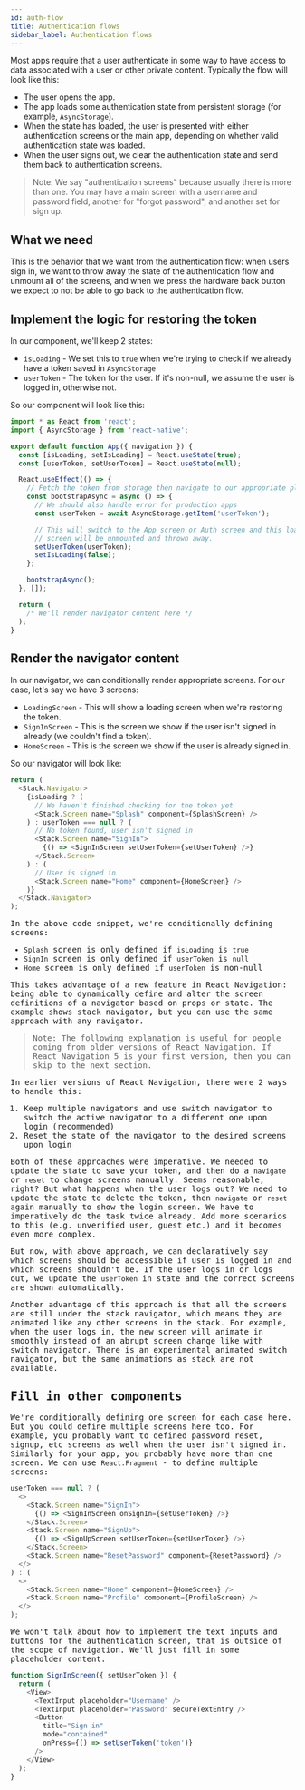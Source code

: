```yaml
---
id: auth-flow
title: Authentication flows
sidebar_label: Authentication flows
---
```


Most apps require that a user authenticate in some way to have access to data associated with a user or other private content. Typically the flow will look like this:

- The user opens the app.
- The app loads some authentication state from persistent storage (for example, `AsyncStorage`).
- When the state has loaded, the user is presented with either authentication screens or the main app, depending on whether valid authentication state was loaded.
- When the user signs out, we clear the authentication state and send them back to authentication screens.

> Note: We say "authentication screens" because usually there is more than one. You may have a main screen with a username and password field, another for "forgot password", and another set for sign up.

## What we need

This is the behavior that we want from the authentication flow: when users sign in, we want to throw away the state of the authentication flow and unmount all of the screens, and when we press the hardware back button we expect to not be able to go back to the authentication flow.

## Implement the logic for restoring the token

In our component, we'll keep 2 states:

- `isLoading` - We set this to `true` when we're trying to check if we already have a token saved in `AsyncStorage`
- `userToken` - The token for the user. If it's non-null, we assume the user is logged in, otherwise not.

So our component will look like this:

```js
import * as React from 'react';
import { AsyncStorage } from 'react-native';

export default function App({ navigation }) {
  const [isLoading, setIsLoading] = React.useState(true);
  const [userToken, setUserToken] = React.useState(null);

  React.useEffect(() => {
    // Fetch the token from storage then navigate to our appropriate place
    const bootstrapAsync = async () => {
      // We should also handle error for production apps
      const userToken = await AsyncStorage.getItem('userToken');

      // This will switch to the App screen or Auth screen and this loading
      // screen will be unmounted and thrown away.
      setUserToken(userToken);
      setIsLoading(false);
    };

    bootstrapAsync();
  }, []);

  return (
    /* We'll render navigator content here */
  );
}
```

## Render the navigator content

In our navigator, we can conditionally render appropriate screens. For our case, let's say we have 3 screens:

- `LoadingScreen` - This will show a loading screen when we're restoring the token.
- `SignInScreen` - This is the screen we show if the user isn't signed in already (we couldn't find a token).
- `HomeScreen` - This is the screen we show if the user is already signed in.

So our navigator will look like:

<samp id="auth-flow" />

```js
return (
  <Stack.Navigator>
    {isLoading ? (
      // We haven't finished checking for the token yet
      <Stack.Screen name="Splash" component={SplashScreen} />
    ) : userToken === null ? (
      // No token found, user isn't signed in
      <Stack.Screen name="SignIn">
        {() => <SignInScreen setUserToken={setUserToken} />}
      </Stack.Screen>
    ) : (
      // User is signed in
      <Stack.Screen name="Home" component={HomeScreen} />
    )}
  </Stack.Navigator>
);
```

In the above code snippet, we're conditionally defining screens:

- `Splash` screen is only defined if `isLoading` is `true`
- `SignIn` screen is only defined if `userToken` is `null`
- `Home` screen is only defined if `userToken` is non-null

This takes advantage of a new feature in React Navigation: being able to dynamically define and alter the screen definitions of a navigator based on props or state. The example shows stack navigator, but you can use the same approach with any navigator.

> Note: The following explanation is useful for people coming from older versions of React Navigation. If React Navigation 5 is your first version, then you can skip to the next section.

In earlier versions of React Navigation, there were 2 ways to handle this:

1. Keep multiple navigators and use switch navigator to switch the active navigator to a different one upon login (recommended)
2. Reset the state of the navigator to the desired screens upon login

Both of these approaches were imperative. We needed to update the state to save your token, and then do a `navigate` or `reset` to change screens manually. Seems reasonable, right? But what happens when the user logs out? We need to update the state to delete the token, then `navigate` or `reset` again manually to show the login screen. We have to imperatively do the task twice already. Add more scenarios to this (e.g. unverified user, guest etc.) and it becomes even more complex.

But now, with above approach, we can declaratively say which screens should be accessible if user is logged in and which screens shouldn't be. If the user logs in or logs out, we update the `userToken` in state and the correct screens are shown automatically.

Another advantage of this approach is that all the screens are still under the stack navigator, which means they are animated like any other screens in the stack. For example, when the user logs in, the new screen will animate in smoothly instead of an abrupt screen change like with switch navigator. There is an experimental animated switch navigator, but the same animations as stack are not available.

## Fill in other components

We're conditionally defining one screen for each case here. But you could define multiple screens here too. For example, you probably want to defined password reset, signup, etc screens as well when the user isn't signed in. Similarly for your app, you probably have more than one screen. We can use `React.Fragment` - to define multiple screens:

```js
userToken === null ? (
  <>
    <Stack.Screen name="SignIn">
      {() => <SignInScreen onSignIn={setUserToken} />}
    </Stack.Screen>
    <Stack.Screen name="SignUp">
      {() => <SignUpScreen setUserToken={setUserToken} />}
    </Stack.Screen>
    <Stack.Screen name="ResetPassword" component={ResetPassword} />
  </>
) : (
  <>
    <Stack.Screen name="Home" component={HomeScreen} />
    <Stack.Screen name="Profile" component={ProfileScreen} />
  </>
);
```

We won't talk about how to implement the text inputs and buttons for the authentication screen, that is outside of the scope of navigation. We'll just fill in some placeholder content.

```js
function SignInScreen({ setUserToken }) {
  return (
    <View>
      <TextInput placeholder="Username" />
      <TextInput placeholder="Password" secureTextEntry />
      <Button
        title="Sign in"
        mode="contained"
        onPress={() => setUserToken('token')}
      />
    </View>
  );
}
```
